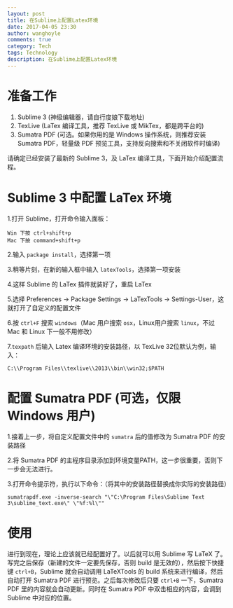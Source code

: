 ```yaml
---
layout: post
title: 在Sublime上配置Latex环境
date: 2017-04-05 23:30
author: wanghoyle
comments: true
category: Tech
tags: Technology
description: 在Sublime上配置Latex环境
---
```


# 准备工作

1. Sublime 3 (神级编辑器，请自行度娘下载地址)
2. TexLive (LaTex 编译工具，推荐 TexLive 或 MikTex，都是跨平台的)
3. Sumatra PDF (可选。如果你用的是 Windows 操作系统，则推荐安装 Sumatra PDF，轻量级 PDF 预览工具，支持反向搜索和不关闭软件时编译)

请确定已经安装了最新的 Sublime 3，及 LaTex 编译工具，下面开始介绍配置流程。


# Sublime 3 中配置 LaTex 环境

1.打开 Sublime，打开命令输入面板：

    Win 下按 ctrl+shift+p
    Mac 下按 command+shift+p

2.输入 `package install`，选择第一项

3.稍等片刻，在新的输入框中输入 `latexTools`，选择第一项安装

4.这样 Sublime 的 LaTex 插件就装好了，重启 LaTex

5.选择 Preferences -> Package Settings -> LaTexTools -> Settings-User，这就打开了自定义的配置文件

6.按 `ctrl+F` 搜索 `windows`（Mac 用户搜索 `osx`，Linux用户搜索 `linux`，不过 Mac 和 Linux 下一般不用修改）

7.`texpath` 后输入 Latex 编译环境的安装路径，以 TexLive 32位默认为例，输入：

    C:\\Program Files\\texlive\\2013\\bin\\win32;$PATH


# 配置 Sumatra PDF (可选，仅限 Windows 用户)

1.接着上一步，将自定义配置文件中的 `sumatra` 后的值修改为 Sumatra PDF 的安装路径

2.将 Sumatra PDF 的主程序目录添加到环境变量PATH，这一步很重要，否则下一步会无法进行。

3.打开命令提示符，执行以下命令：（将其中的安装路径替换成你实际的安装路径）

    sumatrapdf.exe -inverse-search "\"C:\Program Files\Sublime Text 3\sublime_text.exe\" \"%f:%l\""


# 使用

进行到现在，理论上应该就已经配置好了。以后就可以用 Sublime 写 LaTeX 了。写完之后保存（新建的文件一定要先保存，否则 build 是无效的），然后按下快捷键 `ctrl+B`，Sublime 就会自动调用 LaTeXTools 的 build 系统来进行编译，然后自动打开 Sumatra PDF 进行预览。之后每次修改后只要 `ctrl+B` 一下，Sumatra PDF 里的内容就会自动更新。同时在 Sumatra PDF 中双击相应的内容，会调到 Sublime 中对应的位置。

